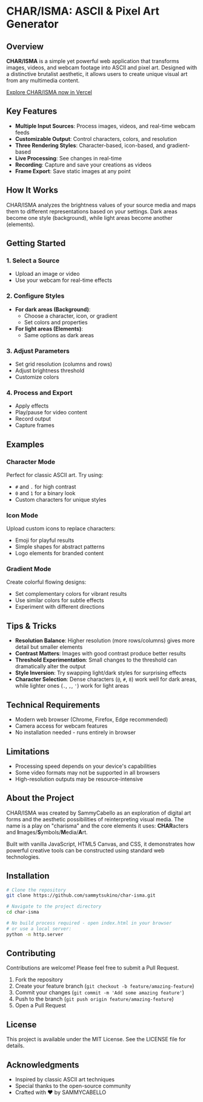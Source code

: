 # CHAR/ISMA: ASCII & Pixel Art Generator

## Overview

**CHAR/ISMA** is a simple yet powerful web application that transforms images, videos, and webcam footage into ASCII and pixel art. Designed with a distinctive brutalist aesthetic, it allows users to create unique visual art from any multimedia content.

[Explore CHAR/ISMA now in Vercel](https://char-isma.vercel.app/)

## Key Features

- **Multiple Input Sources**: Process images, videos, and real-time webcam feeds
- **Customizable Output**: Control characters, colors, and resolution
- **Three Rendering Styles**: Character-based, icon-based, and gradient-based
- **Live Processing**: See changes in real-time
- **Recording**: Capture and save your creations as videos
- **Frame Export**: Save static images at any point

## How It Works

CHAR/ISMA analyzes the brightness values of your source media and maps them to different representations based on your settings. Dark areas become one style (background), while light areas become another (elements).

## Getting Started

### 1. Select a Source
- Upload an image or video
- Use your webcam for real-time effects

### 2. Configure Styles
- **For dark areas (Background)**:
  - Choose a character, icon, or gradient
  - Set colors and properties
- **For light areas (Elements)**:
  - Same options as dark areas

### 3. Adjust Parameters
- Set grid resolution (columns and rows)
- Adjust brightness threshold
- Customize colors

### 4. Process and Export
- Apply effects
- Play/pause for video content
- Record output
- Capture frames

## Examples

### Character Mode
Perfect for classic ASCII art. Try using:
- `#` and `.` for high contrast
- `0` and `1` for a binary look
- Custom characters for unique styles

### Icon Mode
Upload custom icons to replace characters:
- Emoji for playful results
- Simple shapes for abstract patterns
- Logo elements for branded content

### Gradient Mode
Create colorful flowing designs:
- Set complementary colors for vibrant results
- Use similar colors for subtle effects
- Experiment with different directions

## Tips & Tricks

- **Resolution Balance**: Higher resolution (more rows/columns) gives more detail but smaller elements
- **Contrast Matters**: Images with good contrast produce better results
- **Threshold Experimentation**: Small changes to the threshold can dramatically alter the output
- **Style Inversion**: Try swapping light/dark styles for surprising effects
- **Character Selection**: Dense characters (`@`, `#`, `8`) work well for dark areas, while lighter ones (`.`, `,`, `'`) work for light areas

## Technical Requirements

- Modern web browser (Chrome, Firefox, Edge recommended)
- Camera access for webcam features
- No installation needed - runs entirely in browser

## Limitations

- Processing speed depends on your device's capabilities
- Some video formats may not be supported in all browsers
- High-resolution outputs may be resource-intensive

## About the Project

CHAR/ISMA was created by SammyCabello as an exploration of digital art forms and the aesthetic possibilities of reinterpreting visual media. The name is a play on "charisma" and the core elements it uses: **CHAR**acters and **I**mages/**S**ymbols/**M**edia/**A**rt.

Built with vanilla JavaScript, HTML5 Canvas, and CSS, it demonstrates how powerful creative tools can be constructed using standard web technologies.

## Installation

```bash
# Clone the repository
git clone https://github.com/sammytsukino/char-isma.git

# Navigate to the project directory
cd char-isma

# No build process required - open index.html in your browser
# or use a local server:
python -m http.server
```

## Contributing

Contributions are welcome! Please feel free to submit a Pull Request.

1. Fork the repository
2. Create your feature branch (`git checkout -b feature/amazing-feature`)
3. Commit your changes (`git commit -m 'Add some amazing feature'`)
4. Push to the branch (`git push origin feature/amazing-feature`)
5. Open a Pull Request

## License

This project is available under the MIT License. See the LICENSE file for details.

## Acknowledgments

- Inspired by classic ASCII art techniques
- Special thanks to the open-source community
- Crafted with ❤️ by SAMMYCABELLO
